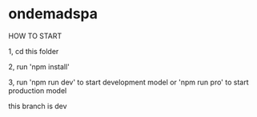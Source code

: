 # ondemadspa
 HOW TO START

 1, cd this folder


 2, run 'npm install'


 3, run 'npm run dev' to start development model or 'npm run pro' to start production model


 this branch is dev